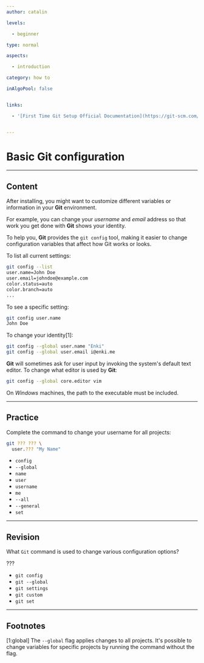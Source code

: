 ```yaml
---
author: catalin

levels:

  - beginner

type: normal

aspects:

  - introduction

category: how to

inAlgoPool: false


links:

  - '[First Time Git Setup Official Documentation](https://git-scm.com/book/en/v2/Getting-Started-First-Time-Git-Setup){website}'


---
```


# Basic Git configuration

---
## Content

After installing, you might want to customize different variables or information in your **Git** environment.

For example, you can change your *username* and *email* address so that work you get done with **Git** shows your identity.

To help you, **Git** provides the `git config` tool, making it easier to change configuration variables that affect how Git works or looks.

To list all current settings:
```bash
git config --list
user.name=John Doe
user.email=johndoe@example.com
color.status=auto
color.branch=auto
...
```

To see a specific setting:
```bash
git config user.name
John Doe

```

To change your identity[1]:
```bash
git config --global user.name "Enki"
git config --global user.email i@enki.me

```

**Git** will sometimes ask for user input by invoking the system's default text editor. To change what editor is used by **Git**:
```bash
git config --global core.editor vim
```

On *Windows* machines, the path to the executable must be included.

---
## Practice

Complete the command to change your username for all projects:
```bash
git ??? ??? \
  user.??? "My Name"
```


* `config`
* `--global`
* `name`
* `user`
* `username`
* `me`
* `--all`
* `--general`
* `set`

---
## Revision

What `Git` command is used to change various configuration options?

???


* `git config`
* `git --global`
* `git settings`
* `git custom`
* `git set`

---
## Footnotes
[1:global]
The `--global` flag applies changes to all projects. It's possible to change variables for specific projects by running the command without the flag.
 
 
